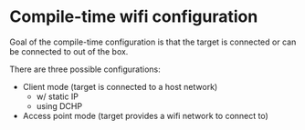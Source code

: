 # Compile-time wifi configuration

Goal of the compile-time configuration is that the target is connected or can be connected to 
out of the box.

There are three possible configurations:
- Client mode (target is connected to a host network)
  - w/ static IP
  - using DCHP
- Access point mode (target provides a wifi network to connect to)